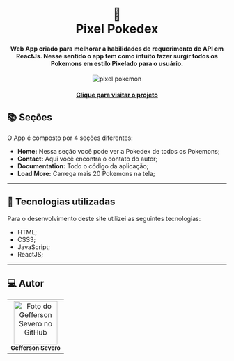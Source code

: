 <h1 align="center">
  🎁<br>Pixel Pokedex
</h1>

<h4 align="center">
  Web App criado para melhorar a habilidades de requerimento de API em ReactJs. Nesse sentido o app tem como intuito fazer surgir todos os Pokemons em estilo Pixelado para o usuário. 
</h4>
<p align="center">
  <img src="https://i.ibb.co/TTSqRTR/pixel-poke.png" alt="pixel pokemon"  border="0">
 </p>

<h4 align="center"><a href="https://pixel-poke.netlify.app">Clique para visitar o projeto</a></h4>

## 📚 Seções
O App é composto por 4 seções diferentes:


- **Home:** Nessa seção você pode ver a Pokedex de todos os Pokemons;
- **Contact:** Aqui você encontra o contato do autor;
- **Documentation:** Todo o código da aplicação;
- **Load More:** Carrega mais 20 Pokemons na tela;



---

## 💼 Tecnologias utilizadas
Para o desenvolvimento deste site utilizei as seguintes tecnologias:

- HTML;
- CSS3;
- JavaScript;
- ReactJS;




---

## :computer: Autor<br>
<table>
  <tr>
    <td align="center">
      <a href="https://github.com/geffersonst">
        <img src="https://i.ibb.co/SvJ2wxy/avatargeffersondev1.jpg" width="100px;" alt="Foto do Gefferson Severo no GitHub"/><br>
        <sub>
          <b>Gefferson Severo</b>
        </sub>
      </a>
    </td>
  </tr>
</table>

